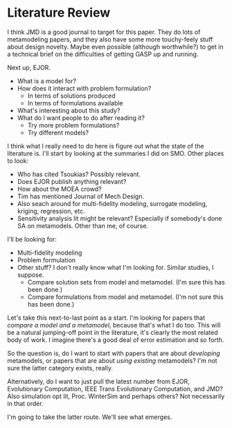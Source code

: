 # Literature Review

I think JMD is a good journal to target for this paper.
    They do lots of metamodeling papers, and they also have some more touchy-feely stuff about design novelty.
    Maybe even possible (although worthwhile?) to get in a technical brief on the difficulties of getting GASP up and running.

Next up, EJOR.

* What is a model for?
* How does it interact with problem formulation?
    - In terms of solutions produced
    - In terms of formulations available
* What's interesting about this study?
* What do I want people to do after reading it?
    - Try more problem formulations?
    - Try different models?

I think what I really need to do here is figure out what the state of the literature is.
    I'll start by looking at the summaries I did on SMO.
    Other places to look:

* Who has cited Tsoukias?  Possibly relevant.
* Does EJOR publish anything relevant?
* How about the MOEA crowd?
* Tim has mentioned Journal of Mech Design.
* Also seach around for multi-fidelity modeling, surrogate modeling, kriging, regression, etc.
* Sensitivity analysis lit might be relevant?  Especially if somebody's done SA on metamodels.
    Other than me, of course.

I'll be looking for:

* Multi-fidelity modeling
* Problem formulation
* Other stuff?  I don't really know what I'm looking for.  Similar studies, I suppose.
    - Compare solution sets from model and metamodel. (I'm sure this has been done.)
    - Compare formulations from model and metamodel.  (I'm not sure this has been done.)

Let's take this next-to-last point as a start.
    I'm looking for papers that *compare a model and a metamodel*, because that's what I do too.
    This will be a natural jumping-off point in the literature, it's clearly the most related body of work.
    I imagine there's a good deal of error estimation and so forth.

So the question is, do I want to start with papers that are about *developing* metamodels, or papers that are about *using existing* metamodels?  I'm not sure the latter category exists, really.

Alternatively, do I want to just pull the latest number from EJOR, Evolutionary Computation, IEEE Trans Evolutionary Computation, and JMD? Also simulation opt lit, Proc. WinterSim and perhaps others?
    Not necessarily in that order.

I'm going to take the latter route.  We'll see what emerges.

<!--
vim:ts=4:sw=4:expandtab:wrap lbr
-->
